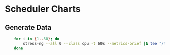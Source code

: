 # Scheduler Charts


## Generate Data

```sh
    for i in {1..30}; do
        stress-ng --all 0 --class cpu -t 60s --metrics-brief |& tee "/tmp/${i}.txt";
    done
```
